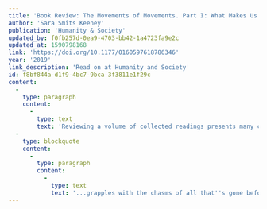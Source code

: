 ```yaml
---
title: 'Book Review: The Movements of Movements. Part I: What Makes Us Move?'
author: 'Sara Smits Keeney'
publication: 'Humanity & Society'
updated_by: f0fb257d-0ea9-4703-bb42-1a4723fa9e2c
updated_at: 1590798168
link: 'https://doi.org/10.1177/0160597618786346'
year: '2019'
link_description: 'Read on at Humanity and Society'
id: f8bf844a-d1f9-4bc7-9bca-3f3811e1f29c
content:
  -
    type: paragraph
    content:
      -
        type: text
        text: 'Reviewing a volume of collected readings presents many challenges, however, the craft that Jai Sen puts into this publication speaks to his insight and keen ability to "compose" a truly remarkable piece. The Movements of Movemments reads like a musical scrore that motivates social movement academics to begin to rethink and challenge their approaches to studying this phenomenon. Part 1: What Makes Us Move? is the first part in a two-vloume series, it also is the fourth volume in the OpenWord''s Challenging Empire series. The book opens with a poem by Shailja Patel, a Kenyan poet, playwright, and activist, entitled What Moves Us. Although the poem was not write as an introduction for this book, it eloquently illustrates what I believe Sen is trying to do in this collection:'
  -
    type: blockquote
    content:
      -
        type: paragraph
        content:
          -
            type: text
            text: '...grapples with the chasms of all that''s gone before. Negotiate the heartbreak of decades of betrayal. Stretch our brains until we feel it, to hard analysis, until we get it, unpack systems, structures, models, mine the data, map the stories, ''til we know what works and what does not. What truly moves us.'
---
```

